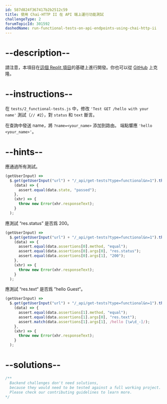 ```yaml
---
id: 587d824f367417b2b2512c59
title: 使用 Chai-HTTP II 在 API 端上運行功能測試
challengeType: 2
forumTopicId: 301592
dashedName: run-functional-tests-on-api-endpoints-using-chai-http-ii
---
```


# --description--

請注意，本項目在[這個 Replit 項目](https://replit.com/github/freeCodeCamp/boilerplate-mochachai)的基礎上進行開發。你也可以從 [GitHub](https://repl.it/github/freeCodeCamp/boilerplate-mochachai) 上克隆。

# --instructions--

在 `tests/2_functional-tests.js` 中，修改 `'Test GET /hello with your name'` 測試（`// #2`），對 `status` 和 `text` 斷言。

在查詢中發送 name，將 `?name=<your_name>` 添加到路由。 端點響應 `'hello <your_name>'`。

# --hints--

應通過所有測試。

```js
(getUserInput) =>
  $.get(getUserInput("url") + "/_api/get-tests?type=functional&n=1").then(
    (data) => {
      assert.equal(data.state, "passed");
    },
    (xhr) => {
      throw new Error(xhr.responseText);
    }
  );
```

應測試 “res.status” 是否爲 200。

```js
(getUserInput) =>
  $.get(getUserInput("url") + "/_api/get-tests?type=functional&n=1").then(
    (data) => {
      assert.equal(data.assertions[0].method, "equal");
      assert.equal(data.assertions[0].args[0], "res.status");
      assert.equal(data.assertions[0].args[1], "200");
    },
    (xhr) => {
      throw new Error(xhr.responseText);
    }
  );
```

應測試 “res.text“ 是否爲 ”hello Guest“。

```js
(getUserInput) =>
  $.get(getUserInput("url") + "/_api/get-tests?type=functional&n=1").then(
    (data) => {
      assert.equal(data.assertions[1].method, "equal");
      assert.equal(data.assertions[1].args[0], "res.text");
      assert.match(data.assertions[1].args[1], /hello [\w\d_-]/);
    },
    (xhr) => {
      throw new Error(xhr.responseText);
    }
  );
```

# --solutions--

```js
/**
  Backend challenges don't need solutions, 
  because they would need to be tested against a full working project. 
  Please check our contributing guidelines to learn more.
*/
```
